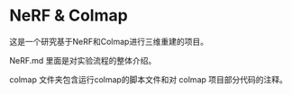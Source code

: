 # NeRF & Colmap
这是一个研究基于NeRF和Colmap进行三维重建的项目。

NeRF.md 里面是对实验流程的整体介绍。

colmap 文件夹包含运行colmap的脚本文件和对 colmap 项目部分代码的注释。
